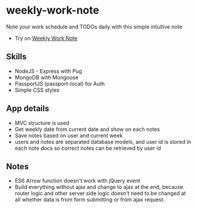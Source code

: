 # weekly-work-note
Note your work schedule and TODOs daily with this simple intuitive note
- Try on [Weekly Work Note](http://ec2-18-216-145-9.us-east-2.compute.amazonaws.com/ "Weekly Work Note")

## Skills
- NodeJS - Express with Pug
- MongoDB with Mongoose
- PassportJS (passport-local) for Auth
- Simple CSS styles

## App details
- MVC structure is used
- Get weekly date from current date and show on each notes
- Save notes based on user and current week
- users and notes are separated database models, and user id is stored in each note docs so correct notes can be retrieved by user id


## Notes
- ES6 Arrow function doesn't work with jQuery event
- Build everything without ajax and change to ajax at the end, because router logic and other server side logic doesn't need to be changed at all whether data is from form submitting or from ajax request. 
